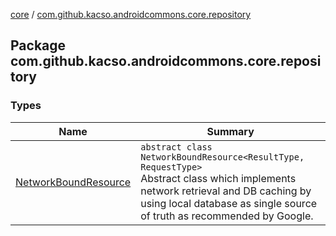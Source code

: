 [core](../index.md) / [com.github.kacso.androidcommons.core.repository](./index.md)

## Package com.github.kacso.androidcommons.core.repository

### Types

| Name | Summary |
|---|---|
| [NetworkBoundResource](-network-bound-resource/index.md) | `abstract class NetworkBoundResource<ResultType, RequestType>`<br>Abstract class which implements network retrieval and DB caching by using local database as single source of truth as recommended by Google. |
